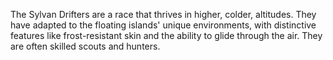 The Sylvan Drifters are a race that thrives in higher, colder, altitudes. They have adapted to the floating islands' unique environments, with distinctive features like frost-resistant skin and the ability to glide through the air. They are often skilled scouts and hunters.